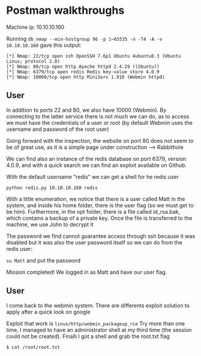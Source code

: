 # Postman walkthroughs

Machine ip: 10.10.10.160

Running ```db_nmap --min-hostgroup 96 -p 1–65535 -n -T4 -A -v 10.10.10.160``` gave this output:

```
[*] Nmap: 22/tcp open ssh OpenSSH 7.6p1 Ubuntu 4ubuntu0.3 (Ubuntu Linux; protocol 2.0)
[*] Nmap: 80/tcp open http Apache httpd 2.4.29 ((Ubuntu))
[*] Nmap: 6379/tcp open redis Redis key-value store 4.0.9
[*] Nmap: 10000/tcp open http MiniServ 1.910 (Webmin httpd)
```
## User

In addition to ports 22 and 80, we also have 10000 (Webmin).
By connecting to the latter service there is not much we can do, as to access we must have the credentials
of a user or root (by default Webmin uses the username and password of the root user)

Going forward with the inspection, the website on port 80 does not seem to be of great use, as it is a
simple page under construction --> Rabbithole

We can find also an instance of the redis database on port 6379, version 4.0.9, and with a quick search we can find an exploit
available on Github.

With the default username "redis" we can get a shell for he redis user

``` python redis.py 10.10.10.160 redis ```

With a little enumeration, we notice that there is a user called Matt in the system, and inside his home
folder, there is the user flag (so we must get to be him). Furthermore, in the opt folder, there is a file called
id_rsa.bak, which contains a backup of a private key.
Once the file is transferred to the machine, we use John to decrypt it

The password we find cannot guarantee access through ssh because it was disabled but it was also the user password itself
so we can do from the redis user:

``` su Matt ``` and put the password

Mission completed! We logged in as Matt and have our user flag.

## User

I come back to the webmin system. There are differents exploit solution to apply after a quick look on google

Exploit that work is ``` linux/http/webmin_packageup_rce ```
Try more than one time, I managed to have an administrator shell at my third time (the session could not be created). Finalli I got a shell and grab the root.txt flag

``` $ cat /root/root.txt ```
